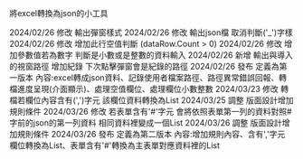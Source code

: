 將excel轉換為json的小工具

2024/02/26 修改 輸出彈窗樣式
2024/02/26 修改 輸出json檔 取消判斷('_')字樣
2024/02/26 修改 增加此行空值判斷 (dataRow.Count > 0)
2024/02/26 修改 增加參數值若為數字 判斷是小數或是整數的資料輸入
2024/02/26 新增 輸出與導入的視窗路徑 增加紀錄 下次點擊彈窗會是紀錄的路徑
2024/02/26 發布 定義為第一版本 內容:excel轉成json資料、記錄使用者檔案路徑、路徑異常錯誤回報、轉檔進度呈現(介面顯示)、處理空值欄位、處理欄位小數整數
2024/03/23 修改 轉檔若欄位內容含有(',')字元 該欄位資料轉換為List
2024/03/25 調整 版面設計增加規則條件
2024/03/26 修改 若表單含有'#'字元 會將依照表單第一列的資料對照#字前的json的第一列資料 相同資料裡變成一個List
2024/03/26 調整 版面設計增加規則條件
2024/03/26 發布 定義為第二版本 內容:增加規則內容、含有','字元 欄位轉換為List、表單含有'#'轉換為主表單對應資料裡的List
